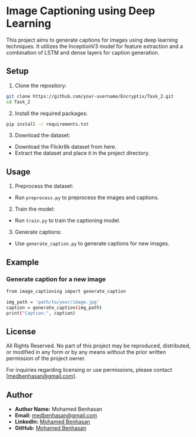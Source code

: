 # Image Captioning using Deep Learning
This project aims to generate captions for images using deep learning techniques. It utilizes the InceptionV3 model for feature extraction and a combination of LSTM and dense layers for caption generation.

## Setup
1. Clone the repository:
```bash
git clone https://github.com/your-username/Encryptix/Task_2.git
cd Task_2
```
2. Install the required packages:
```bash
pip install -r requirements.txt
```
3. Download the dataset:
- Download the Flickr8k dataset from here.
- Extract the dataset and place it in the project directory.
## Usage
1. Preprocess the dataset:
- Run `preprocess.py` to preprocess the images and captions.
2. Train the model:
- Run `train.py` to train the captioning model.
3. Generate captions:
- Use `generate_caption.py` to generate captions for new images.
## Example
### Generate caption for a new image
```bash
from image_captioning import generate_caption

img_path = 'path/to/your/image.jpg'
caption = generate_caption(img_path)
print("Caption:", caption)
```
## License

All Rights Reserved. No part of this project may be reproduced, distributed, or modified in any form or by any means without the prior written permission of the project owner.

For inquiries regarding licensing or use permissions, please contact [medbenhasan@gmail.com].
## Author

- **Author Name:** Mohamed Benhasan
- **Email:** medbenhasan@gmail.com
- **LinkedIn:** [Mohamed Benhasan](https://www.linkedin.com/in/mohamed-benhasan-58a78b28a/)
- **GitHub:** [Mohamed Benhasan](https://github.com/mohamedbenhasan1)
